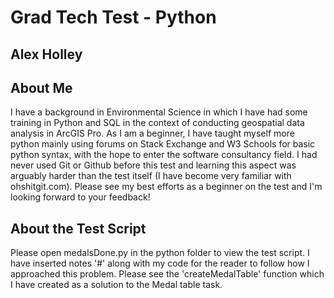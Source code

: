 # Grad Tech Test - Python
## Alex Holley

## About Me

I have a background in Environmental Science in which I have had some training in Python and SQL in the context of conducting geospatial data analysis in ArcGIS Pro. As I am a beginner, I have taught myself more python mainly using forums on Stack Exchange and W3 Schools for basic python syntax, with the hope to enter the software consultancy field. I had never used Git or Github before this test and learning this aspect was arguably harder than the test itself (I have become very familiar with ohshitgit.com). Please see my best efforts as a beginner on the test and I'm looking forward to your feedback!

## About the Test Script 

Please open medalsDone.py in the python folder to view the test script. I have inserted notes '#' along with my code for the reader to follow how I approached this problem. Please see the 'createMedalTable' function which I have created as a solution to the Medal table task.
